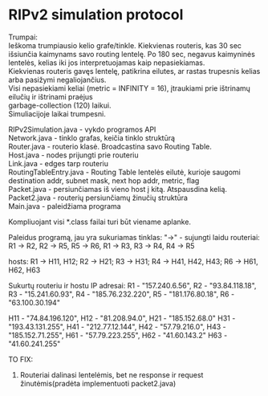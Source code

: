 # RIPv2 simulation protocol


Trumpai:\
Ieškoma trumpiausio kelio grafe/tinkle. Kiekvienas routeris, kas 30 sec išsiunčia kaimynams savo routing lentelę. Po 180 sec, negavus kaimyninės lentelės, kelias iki jos interpretuojamas kaip nepasiekiamas.\
Kiekvienas routeris gavęs lentelę, patikrina eilutes, ar rastas trupesnis kelias arba pasižymi negaliojančius.\
Visi nepasiekiami keliai (metric = INFINITY  = 16), įtraukiami prie ištrinamų eilučių ir ištrinami praėjus\
garbage-collection (120) laikui.\
Simuliacijoje laikai trumpesni.


RIPv2Simulation.java - vykdo programos API\
Network.java - tinklo grafas, keičia tinklo struktūrą\
Router.java - routerio klasė. Broadcastina savo Routing Table.\
Host.java - nodes prijungti prie routeriu\
Link.java - edges tarp routeriu\
RoutingTableEntry.java - Routing Table lentelės eilutė, kurioje saugomi destination addr, subnet mask, next hop addr, metric, flag\
Packet.java - persiunčiamas iš vieno host į kitą. Atspausdina kelią.\
Packet2.java - routerių persiunčiamų žinučių struktūra\
Main.java - paleidžiama programa

Kompliuojant visi *.class failai turi būt viename aplanke.

Paleidus programą, jau yra sukuriamas tinklas:
"->" - sujungti laidu
routeriai:
R1 -> R2,  R2 -> R5, R5 -> R6, R1 -> R3, R3 -> R4, R4 -> R5

hosts:
R1 -> H11, H12; R2 -> H21; R3 -> H31; R4 -> H41, H42, H43; R6 -> H61, H62, H63

Sukurtų routeriu ir hostu IP adresai:
R1 - "157.240.6.56",    R2 - "93.84.118.18",    R3 - "15.241.60.93",
R4 - "185.76.232.220",    R5 - "181.176.80.18",    R6 - "63.100.30.194"

H11 - "74.84.196.120",     H12 - "81.208.94.0",    H21 - "185.152.68.0"
H31 - "193.43.131.255",   H41 - "212.77.12.144",    H42 - "57.79.216.0",
H43 - "185.152.71.255",   H61 - "57.79.223.255",    H62 - "41.60.143.2"
H63 - "41.60.241.255"
 
TO FIX:
1. Routeriai dalinasi lentelėmis, bet ne response ir request žinutėmis(pradėta implementuoti packet2.java)
 
